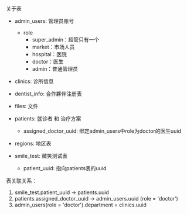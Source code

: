 关于表
- admin_users: 管理员账号
  - role
    - super_admin：超管只有一个
    - market：市场人员
    - hospital：医院
    - doctor：医生
    - admin：普通管理员

- clinics: 诊所信息

- dentist_info: 合作夥伴注册表

- files: 文件

- patients: 就诊者 和 治疗方案
  - assigned_doctor_uuid: 绑定admin_users中role为doctor的医生uuid

- regions: 地区表

- smile_test: 微笑测试表
  - patient_uuid: 指向patients表的uuid

表关联关系：
1. smile_test.patient_uuid → patients.uuid
2. patients.assigned_doctor_uuid → admin_users.uuid (role = 'doctor')
3. admin_users(role = 'doctor').department = clinics.uuid


